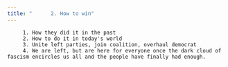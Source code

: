 ```yaml
---
title: "      2. How to win"
---
```



         1. How they did it in the past
         2. How to do it in today's world
         3. Unite left parties, join coalition, overhaul democrat
         4. We are left, but are here for everyone once the dark cloud of fascism encircles us all and the people have finally had enough.
